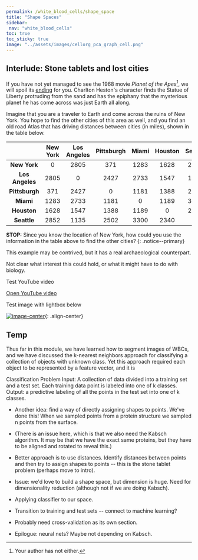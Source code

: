 ```yaml
---
permalink: /white_blood_cells/shape_space
title: "Shape Spaces"
sidebar:
 nav: "white_blood_cells"
toc: true
toc_sticky: true
image: "../assets/images/cellorg_pca_graph_cell.png"
---
```


## Interlude: Stone tablets and lost cities

If you have not yet managed to see the 1968 movie *Planet of the Apes*[^apes], we will spoil its [ending](https://www.youtube.com/watch?v=XvuM3DjvYf0) for you. Charlton Heston's character finds the Statue of Liberty protruding from the sand and has the epiphany that the mysterious planet he has come across was just Earth all along.

Imagine that you are a traveler to Earth and come across the ruins of New York. You hope to find the other cities of this area as well, and you find an old road Atlas that has driving distances between cities (in miles), shown in the table below.

| | New York | Los Angeles | Pittsburgh | Miami | Houston | Seattle |
| :----: | :----: | :----: | :----: | :----: | :----: | :----: |
| **New York** | 0 | 2805 | 371 | 1283 | 1628 | 2852 |
| **Los Angeles** | 2805 | 0 | 2427 | 2733 | 1547 | 1135 |
| **Pittsburgh** | 371 | 2427 | 0 | 1181 | 1388 | 2502 |
| **Miami** | 1283 | 2733 | 1181 | 0 | 1189 | 3300 |
| **Houston** | 1628 | 1547 | 1388 | 1189 | 0 | 2340 |
| **Seattle** | 2852 | 1135 | 2502 | 3300 | 2340 | 0 |

**STOP:** Since you know the location of New York, how could you use the information in the table above to find the other cities?
{: .notice--primary}

This example may be contrived, but it has a real archaeological counterpart. 

Not clear what interest this could hold, or what it might have to do with biology.

Test YouTube video

<a class="popup-youtube" href="http://www.youtube.com/watch?v=0O2aH4XLbto">Open YouTube video</a><br>


Test image with lightbox below

[![image-center](../assets/images/iris_petal_data.png)](../assets/images/iris_petal_data.png){: .align-center}








## Temp

Thus far in this module, we have learned how to segment images of WBCs, and we have discussed the k-nearest neighbors approach for classifying a collection of objects with unknown class. Yet this approach required each object to be represented by a feature vector, and it is

Classification Problem
Input: A collection of data divided into a training set and a test set. Each training data point is labeled into one of k classes.
Output: a predictive labeling of all the points in the test set into one of k classes.


* Another idea: find a way of directly assigning shapes to points. We've done this! When we sampled points from a protein structure we sampled n points from the surface.

* (There is an issue here, which is that we also need the Kabsch algorithm. It may be that we have the exact same proteins, but they have to be aligned and rotated to reveal this.)

* Better approach is to use distances. Identify distances between points and then try to assign shapes to points -- this is the stone tablet problem (perhaps move to intro).

* Issue: we'd love to build a shape space, but dimension is huge. Need for dimensionality reduction (although not if we are doing Kabsch).

* Applying classifier to our space.

* Transition to training and test sets -- connect to machine learning?

* Probably need cross-validation as its own section.

* Epilogue: neural nets? Maybe not depending on Kabsch.

[^apes]: Your author has not either.
